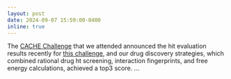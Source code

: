 ```yaml
---
layout: post
date: 2024-09-07 15:59:00-0400
inline: true
---
```


The [CACHE Challenge](https://cache-challenge.org/challenges/finding-ligands-targeting-the-conserved-rna-binding-site-of-sars-cov-2-nsp13) that we attended announced the hit evaluation results recently for [this challenge](https://cache-challenge.org/challenges/finding-ligands-targeting-the-conserved-rna-binding-site-of-sars-cov-2-nsp13), and our drug discovery strategies, which combined rational drug ht screening, interaction fingerprints, and free energy calculations, achieved a top3 score.
...
